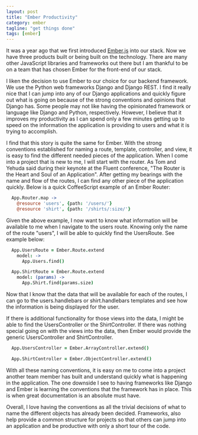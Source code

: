 ```yaml
---
layout: post
title: "Ember Productivity"
category: ember
tagline: "get things done"
tags: [ember]
---
```


It was a year ago that we first introduced [Ember.js](http://emberjs.com) into
our stack. Now we have three products built or being built on the technology.
There are many other JavaScript libraries and frameworks out there but I am
thankful to be on a team that has chosen Ember for the front-end of our
stack.

I liken the decision to use Ember to our choice for our backend framework.
We use the Python web frameworks Django and Django REST. I find it really nice
that I can jump into any of our Django applications and quickly figure out what
is going on because of the strong conventions and opinions that Django has.
Some people may not like having the opinionated framework or language like
Django and Python, respectively. However, I believe that it improves my
productivity as I can spend only a few minutes getting up to speed on the
information the application is providing to users and what it is trying to
accomplish.

I find that this story is quite the same for Ember. With the strong conventions
established for naming a route, template, controller, and view, it is easy to
find the different needed pieces of the application. When I come into a project
that is new to me, I will start with the router. As Tom and Yehuda said during
their keynote at the Fluent conference, "The Router is the Heart and Soul of an
Application". After getting my bearings with the name and flow of the routes, I
can find any other piece of the application quickly. Below is a quick
CoffeeScript example of an Ember Router:

```coffeescript
  App.Router.map ->
    @resource 'users', {path: '/users/'}
    @resource 'shirt', {path: '/shirts/:size/'}
```

Given the above example, I now want to know what information will be available
to me when I navigate to the users route. Knowing only the name of the route
"users", I will be able to quickly find the UsersRoute. See example below:

```coffeescript
  App.UsersRoute = Ember.Route.extend
    model: ->
      App.Users.find()

  App.ShirtRoute = Ember.Route.extend
    model: (params) ->
      App.Shirt.find(params.size)
```

Now that I know that the data that will be available for each of the routes, I
can go to the users.handlebars or shirt.handlebars templates and see how the
information is being displayed for the user.

If there is additional functionality for those views into the data, I might be
able to find the UsersController or the ShirtController. If there was nothing
special going on with the views into the data, then Ember would provide the
generic UsersController and ShirtController.

```coffeescript
  App.UsersController = Ember.ArrayController.extend()

  App.ShirtController = Ember.ObjectController.extend()
```

With all these naming conventions, it is easy on me to come into a project
another team member has built and understand quickly what is happening in the
application. The one downside I see to having frameworks like Django and Ember
is learning the conventions that the framework has in place.  This is when
great documentation is an absolute must have.

Overall, I love having the conventions as all the trivial decisions of what to
name the different objects has already been decided. Frameworks, also help
provide a common structure for projects so that others can jump into an
application and be productive with only a short tour of the code.
